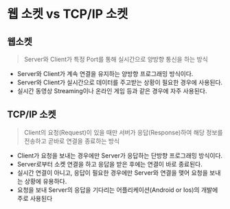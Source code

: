 # 웹 소켓 vs TCP/IP 소켓

## 웹소켓

> Server와 Client가 특정 Port를 통해 실시간으로 양방향 통신을 하는 방식

- Server와 Client가 계속 연결을 유지하는 양방향 프로그래밍 방식이다.
- Server와 Client가 실시간으로 데이터를 주고받는 상황이 필요한 경우에 사용된다.
- 실시간 동영상 Streaming이나 온라인 게임 등과 같은 경우에 자주 사용된다.

## TCP/IP 소켓

> Client의 요청(Request)이 있을 때만 서버가 응답(Response)하여 해당 정보를 전송하고 곧바로 연결을 종료하는 방식

- Client가 요청을 보내는 경우에만 Server가 응답하는 단방향 프로그래밍 방식이다.
- Server로부터 소켓 연결을 하고 응답을 받은 후에는 연결이 바로 종료된다.
- 실시간 연결이 아니고, 응답이 필요한 경우에만 Server와 연결을 맺어 요청을 보내는 상황에 유용하다.
- 요청을 보내 Server의 응답을 기다리는 어플리케이션(Android or Ios)의 개발에 주로 사용된다